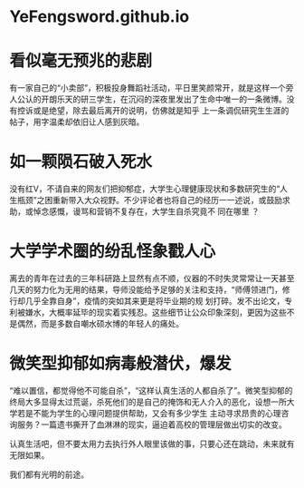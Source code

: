 # YeFengsword.github.io
<!DOCTYPE html>
<html lang="zh-cn">
 <head>
  <meta charset="utf-8"/>
  <title>对大连理工化工研究生实验室自杀的感触</title>
  <link href=" 28f1dd9f8ff08cb9fb8ef756fd6969155becfff8 · YeFengsword/YeFengsword.github.io"rel="stylesheet"type="test/css/"/>
 </head>
 <body>
  <h1>看似毫无预兆的悲剧</h1>
  <p>有一家自己的“小卖部”，积极投身舞蹈社活动，平日里笑颜常开，就是这样一个旁人公认的开朗乐天的研三学生，在沉闷的深夜里发出了生命中唯一的一条微博。没有控诉或是绝望，除去最后离开的说明，仿佛就是知乎
  上一条调侃研究生生涯的帖子，用字温柔却依旧让人感到灰暗。</p>
  <h1>如一颗陨石破入死水</h1>
  <p>没有红V，不请自来的网友们把抑郁症，大学生心理健康现状和多数研究生的“人生瓶颈”之困重新带入大众视野。不少评论者也将自己的经历一一述说，或鼓励求助，或悼念感慨，谩骂和营销不复存在，大学生自杀究竟不
  同在哪里 ？</p>
  <h1>大学学术圈的纷乱怪象戳人心</h1>
  <p>离去的青年在过去的三年科研路上显然有点不顺，仪器的不时失灵常常让一天甚至几天的努力化为无用的结果，导师没能给予足够的关注和支持，“师傅领进门，修行却几乎全靠自身”，疫情的突如其来更是将毕业期的规
  划打碎。发不出论文，专利被嫌水，大概率延毕的现实着实残忍。这些细节让公众印象深刻，更因为这些不是偶然，而是多数自嘲水硕水博的年轻人的痛处。</p>
  <h1>微笑型抑郁如病毒般潜伏，爆发</h1>
  <p>“难以置信，都觉得他不可能自杀”，“这样认真生活的人都自杀了”。微笑型抑郁的终局大多显得太过荒诞，杀死他们的是自己的掩饰和无人介入的恶化，设想一所大学若是不能为学生的心理问题提供帮助，又会有多少学生
  主动寻求昂贵的心理咨询服务？一篇遗书撕开了血淋淋的现实，逼迫着高校的管理层做出切实的改变。</p>
  <p>认真生活吧，但不要太用力去执行外人眼里该做的事，只要心还在跳动，未来就有无限如果。</p>
  <p id=para6>我们都有光明的前途。</p>
 </body>
</html>

